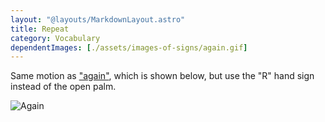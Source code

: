 ```yaml
---
layout: "@layouts/MarkdownLayout.astro"
title: Repeat
category: Vocabulary
dependentImages: [./assets/images-of-signs/again.gif]
---
```


Same motion as ["again"](./again), which is shown below,
but use the "R" hand sign instead of the open palm.

![Again](@signs/again.gif)
